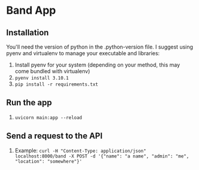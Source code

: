 # Band App

## Installation

You'll need the version of python in the .python-version file. I suggest using pyenv and virtualenv to manage your executable and libraries:

1. Install pyenv for your system (depending on your method, this may come bundled with virtualenv)
2. `pyenv install 3.10.1`
3. `pip install -r requirements.txt`

## Run the app

1. `uvicorn main:app --reload`

## Send a request to the API

1. Example: `curl -H "Content-Type: application/json" localhost:8000/band -X POST -d '{"name": "a name", "admin": "me", "location": "somewhere"}'`
